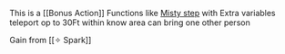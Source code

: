 
This is a [[Bonus Action]] Functions like [Misty step](https://roll20.net/compendium/dnd5e/Misty%20Step#content) with Extra variables teleport op to 30Ft within know area can bring one other person

Gain from [[✧ Spark]]